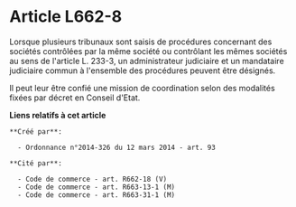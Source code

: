 # Article L662-8

Lorsque plusieurs tribunaux sont saisis de procédures concernant des sociétés contrôlées par la même société ou contrôlant
les mêmes sociétés au sens de l'article L. 233-3, un administrateur judiciaire et un mandataire judiciaire commun à
l'ensemble des procédures peuvent être désignés. 

Il peut leur être confié une mission de coordination selon des modalités fixées par décret en Conseil d'Etat.

**Liens relatifs à cet article**

	**Créé par**:

	  - Ordonnance n°2014-326 du 12 mars 2014 - art. 93

	**Cité par**:

	  - Code de commerce - art. R662-18 (V)
	  - Code de commerce - art. R663-13-1 (M)
	  - Code de commerce - art. R663-31-1 (M)
